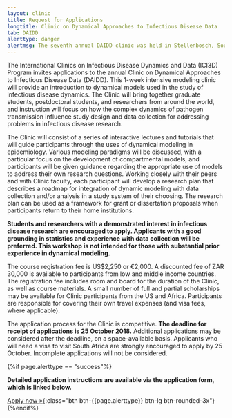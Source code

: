 ```yaml
---
layout: clinic
title: Request for Applications
longtitle: Clinic on Dynamical Approaches to Infectious Disease Data
tab: DAIDD
alerttype: danger
alertmsg: The seventh annual DAIDD clinic was held in Stellenbosch, South Africa in 2018. This page is for archival purposes only.
---
```


The International Clinics on Infectious Disease Dynamics and Data (ICI3D) Program invites applications to the annual Clinic on Dynamical Approaches to Infectious Disease Data (DAIDD). This 1-week intensive modeling clinic will provide an introduction to dynamical models used in the study of infectious disease dynamics. The Clinic will bring together graduate students, postdoctoral students, and researchers from around the world, and instruction will focus on how the complex dynamics of pathogen transmission influence study design and data collection for addressing problems in infectious disease research.

The Clinic will consist of a series of interactive lectures and tutorials that will guide participants through the uses of dynamical modeling in epidemiology. Various modeling paradigms will be discussed, with a particular focus on the development of compartmental models, and participants will be given guidance regarding the appropriate use of models to address their own research questions. Working closely with their peers and with Clinic faculty, each participant will develop a research plan that describes a roadmap for integration of dynamic modeling with data collection and/or analysis in a study system of their choosing. The research plan can be used as a framework for grant or dissertation proposals when participants return to their home institutions.

**Students and researchers with a demonstrated interest in infectious disease research are encouraged to apply. Applicants with a good grounding in statistics and experience with data collection will be preferred. This workshop is not intended for those with substantial prior experience in dynamical modeling.**

The course registration fee is US$2,250 or €2,000. A discounted fee of ZAR 30,000 is available to participants from low and middle income countries. The registration fee includes room and board for the duration of the Clinic, as well as course materials. A small number of full and partial scholarships may be available for Clinic participants from the US and Africa. Participants are responsible for covering their own travel expenses (and visa fees, where applicable).

The application process for the Clinic is competitive. **The deadline for receipt of applications is 25 October 2018.** Additional applications may be considered after the deadline, on a space-available basis. Applicants who will need a visa to visit South Africa are strongly encouraged to apply by 25 October. Incomplete applications will not be considered.

{%if page.alerttype == "success"%}

**Detailed application instructions are available via the application form, which is linked below.**

[Apply now »]({{page.applink}} "Application Form"){:class="btn btn-{{page.alerttype}} btn-lg btn-rounded-3x"}
{%endif%}
